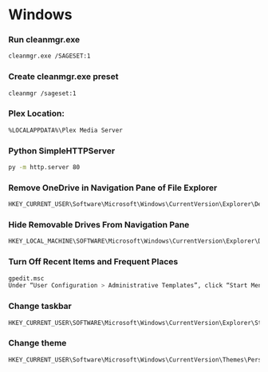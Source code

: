 # Windows

### Run cleanmgr.exe
```bash
cleanmgr.exe /SAGESET:1
```

### Create cleanmgr.exe preset
```bash
cleanmgr /sageset:1
```

### Plex Location:
```bash
%LOCALAPPDATA%\Plex Media Server
```

### Python SimpleHTTPServer
```bash
py -m http.server 80
```

### Remove OneDrive in Navigation Pane of File Explorer
```bash
HKEY_CURRENT_USER\Software\Microsoft\Windows\CurrentVersion\Explorer\Desktop\NameSpace
```

### Hide Removable Drives From Navigation Pane
```bash
HKEY_LOCAL_MACHINE\SOFTWARE\Microsoft\Windows\CurrentVersion\Explorer\Desktop\NameSpace\DelegateFolders
```

### Turn Off Recent Items and Frequent Places
```bash
gpedit.msc
Under “User Configuration > Administrative Templates”, click “Start Menu and Taskbar”.
```

### Change taskbar
```bash
HKEY_CURRENT_USER\SOFTWARE\Microsoft\Windows\CurrentVersion\Explorer\StuckRects3
```

### Change theme
```bash
HKEY_CURRENT_USER\Software\Microsoft\Windows\CurrentVersion\Themes\Personalize
```
